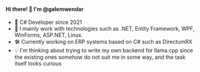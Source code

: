 #### Hi there! 👋 I'm @galemwendar

- 🚀 C# Developer since 2021
- 💼 I mainly work with technologies such as .NET, Entity Framework, WPF, WinForms, ASP.NET, Linux.
- 🛠️ Currently working on ERP systems based on C# such as DirectumRX
- 💡 I'm thinking about trying to write my own backend for llama.cpp since the existing ones somehow do not suit me in some way, and the task itself looks curious


<!---
galemwendar/galemwendar is a ✨ special ✨ repository because its `README.md` (this file) appears on your GitHub profile.
You can click the Preview link to take a look at your changes.
--->
